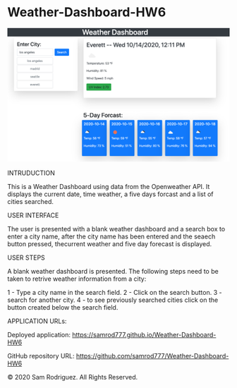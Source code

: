 # Weather-Dashboard-HW6

![Weather Dashboard demo picture](Demopicture.png)

INTRUDUCTION

This is a Weather Dashboard using data from the Openweather API.  It displays the current date, time weather, a five days forcast and a list of cities searched.


USER INTERFACE

The user is presented with a blank weather dashboard and a search box to enter a city name, after the city name has been entered and the seaech button pressed, thecurrent weather and five day forecast is displayed.

USER STEPS

A blank weather dashboard is presented.  The following steps need to be taken to retrive weather information from a city:

1 - Type a city name in the search field.
2 - Click on the search button.
3 - search for another city.
4 - to see previously searched cities click on the button created below the search field.


APPLICATION URLs:

Deployed application:  https://samrod777.github.io/Weather-Dashboard-HW6

GitHub repository URL: https://github.com/samrod777/Weather-Dashboard-HW6

© 2020 Sam Rodriguez. All Rights Reserved.